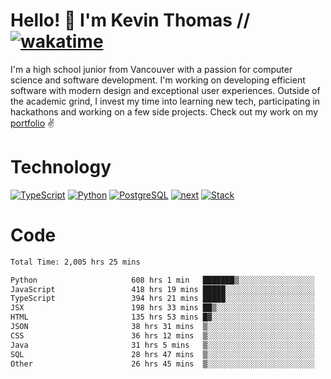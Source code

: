 # Hello! 👋 I'm Kevin Thomas // [![wakatime](https://wakatime.com/badge/user/e9d16d74-e01d-4a37-8086-9257e0bde1c2.svg?style=flat-square)](https://wakatime.com/@e9d16d74-e01d-4a37-8086-9257e0bde1c2)

I'm a high school junior from Vancouver with a passion for computer science and software development. I'm working on developing efficient software with modern design and exceptional user experiences. Outside of the academic grind, I invest my time into learning new tech, participating in hackathons and working on a few side projects. Check out my work on my [portfolio](https://kevinjosethomas.com/) ✌️

# Technology
[![TypeScript](https://github.com/kevinjosethomas/kevinjosethomas/assets/46242684/444b2e5d-659f-41f5-81fe-3abafb75cb6c)](https://kevinjosethomas.com/stack)
[![Python](https://github.com/kevinjosethomas/kevinjosethomas/assets/46242684/34a174c4-54db-4c4e-9842-2324d47cb043)](https://kevinjosethomas.com/stack)
[![PostgreSQL](https://github.com/kevinjosethomas/kevinjosethomas/assets/46242684/46d6de1c-c483-4dc7-ab3a-87763af6fc78)](https://kevinjosethomas.com/stack)
[![next](https://github.com/kevinjosethomas/kevinjosethomas/assets/46242684/bc46bae5-1ad9-42a7-b7a2-427cbde7c994)](https://kevinjosethomas.com/stack)
[![Stack](https://github.com/kevinjosethomas/kevinjosethomas/assets/46242684/0b9b7eeb-8cce-4a56-bffd-3131dd4dd88c)](https://kevinjosethomas.com/stack)




# Code
<!--START_SECTION:waka-->

```txt
Total Time: 2,005 hrs 25 mins

Python                     608 hrs 1 min   ███████▒░░░░░░░░░░░░░░░░░   29.92 %
JavaScript                 418 hrs 19 mins █████░░░░░░░░░░░░░░░░░░░░   20.59 %
TypeScript                 394 hrs 21 mins █████░░░░░░░░░░░░░░░░░░░░   19.41 %
JSX                        198 hrs 33 mins ██▒░░░░░░░░░░░░░░░░░░░░░░   09.77 %
HTML                       135 hrs 53 mins █▓░░░░░░░░░░░░░░░░░░░░░░░   06.69 %
JSON                       38 hrs 31 mins  ▒░░░░░░░░░░░░░░░░░░░░░░░░   01.90 %
CSS                        36 hrs 12 mins  ▒░░░░░░░░░░░░░░░░░░░░░░░░   01.78 %
Java                       31 hrs 5 mins   ▒░░░░░░░░░░░░░░░░░░░░░░░░   01.53 %
SQL                        28 hrs 47 mins  ▒░░░░░░░░░░░░░░░░░░░░░░░░   01.42 %
Other                      26 hrs 45 mins  ▒░░░░░░░░░░░░░░░░░░░░░░░░   01.32 %
```

<!--END_SECTION:waka-->
